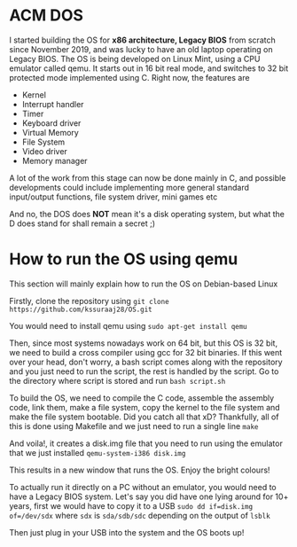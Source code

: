 # ACM DOS
I started building the OS for **x86 architecture, Legacy BIOS** from scratch since November 2019, and was lucky to have an old laptop operating on Legacy BIOS. The OS is being developed on Linux Mint, using a CPU emulator called qemu. It starts out in 16 bit real mode, and switches to 32 bit protected mode implemented using C. Right now, the features are
- Kernel
- Interrupt handler
- Timer
- Keyboard driver
- Virtual Memory
- File System
- Video driver
- Memory manager

A lot of the work from this stage can now be done mainly in C, and possible developments could include implementing more general standard input/output functions, file system driver, mini games etc

And no, the DOS does **NOT** mean it's a disk operating system, but what the D does stand for shall remain a secret ;)

# How to run the OS using qemu
This section will mainly explain how to run the OS on Debian-based Linux

Firstly, clone the repository using
`git clone https://github.com/kssuraaj28/OS.git`

You would need to install qemu using
`sudo apt-get install qemu`

Then, since most systems nowadays work on 64 bit, but this OS is 32 bit, we need to build a cross compiler using gcc for 32 bit binaries. If this went over your head, don't worry, a bash script comes along with the repository and you just need to run the script, the rest is handled by the script. Go to the directory where script is stored and run
`bash script.sh`

To build the OS, we need to compile the C code, assemble the assembly code, link them, make a file system, copy the kernel to the file system and make the file system bootable. Did you catch all that xD? Thankfully, all of this is done using Makefile and we just need to run a single line
`make`

And voila!, it creates a disk.img file that you need to run using the emulator that we just installed
`qemu-system-i386 disk.img`

This results in a new window that runs the OS. Enjoy the bright colours!

To actually run it directly on a PC without an emulator, you would need to have a Legacy BIOS system. Let's say you did have one lying around for 10+ years, first we would have to copy it to a USB
`sudo dd if=disk.img of=/dev/sdx` 
where `sdx` is `sda/sdb/sdc` depending on the output of `lsblk`

Then just plug in your USB into the system and the OS boots up!
